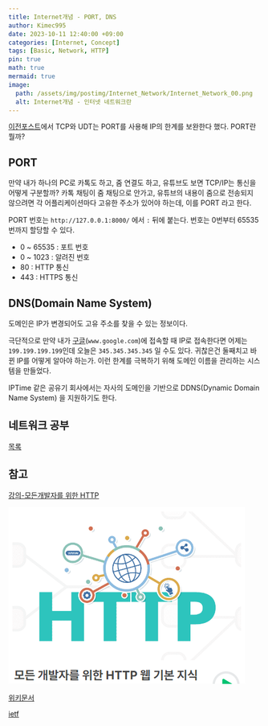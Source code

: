 ```yaml
---
title: Internet개념 - PORT, DNS
author: Kimec995
date: 2023-10-11 12:40:00 +09:00
categories: [Internet, Concept]
tags: [Basic, Network, HTTP]
pin: true
math: true
mermaid: true
image: 
  path: /assets/img/postimg/Internet_Network/Internet_Network_00.png
  alt: Internet개념 - 인터넷 네트워크란
---
```


[이전포스트](https://kimec995.github.io/posts/Internet_Network/)에서 TCP와 UDT는 PORT를 사용해 IP의 한계를 보완한다 했다. PORT란 뭘까?

## PORT
만약 내가 하나의 PC로 카톡도 하고, 줌 연결도 하고, 유튜브도 보면 TCP/IP는 통신을 어떻게 구분할까? 카톡 채팅이 줌 채팅으로 안가고, 유튜브의 내용이 줌으로 전송되지 않으려면 각 어플리케이션마다 고유한 주소가 있어야 하는데, 이를 PORT 라고 한다.

PORT 번호는 `http://127.0.0.1:8000/` 에서 `:` 뒤에 붙는다. 번호는 0번부터 65535번까지 할당할 수 있다.

- 0 ~ 65535 : 포트 번호
- 0 ~ 1023 : 알려진 번호
- 80 : HTTP 통신
- 443 : HTTPS 통신

## DNS(Domain Name System)
도메인은 IP가 변경되어도 고유 주소를 찾을 수 있는 정보이다.

극단적으로 만약 내가 [구글](www.google.com)(`www.google.com`)에 접속할 때 IP로 접속한다면 어제는 `199.199.199.199`인데 오늘은 `345.345.345.345` 일 수도 있다. 귀찮은건 둘째치고 바뀐 IP를 어떻게 알아야 하는가. 이런 한계를 극복하기 위해 도메인 이름을 관리하는 시스템을 만들었다.

IPTime 같은 공유기 회사에서는 자사의 도메인을 기반으로 DDNS(Dynamic Domain Name System) 을 지원하기도 한다.

## 네트워크 공부

[목록](https://kimec995.github.io/categories/internet/)

## 참고

[강의-모든개발자를 위한 HTTP](https://www.inflearn.com/course/http-%EC%9B%B9-%EB%84%A4%ED%8A%B8%EC%9B%8C%ED%81%AC/dashboard)

![image.png](\assets\img\postimg\Internet_Network\Internet_Network_00.png)

[위키문서](https://ko.wikipedia.org/wiki/%ED%86%B5%ED%95%A9_%EC%9E%90%EC%9B%90_%EC%8B%9D%EB%B3%84%EC%9E%90)

[ietf](https://www.ietf.org/rfc/rfc3986.txt)